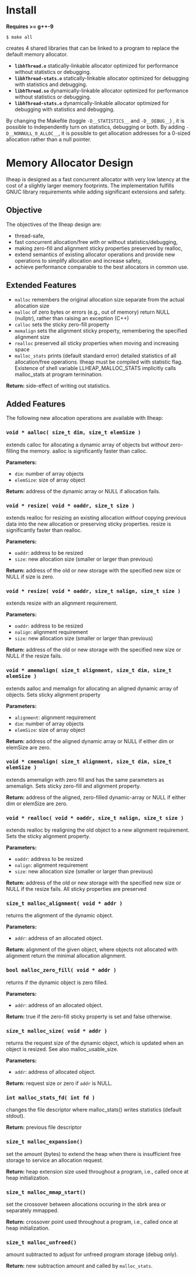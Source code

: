 # Install

**Requires >= g++-9**

```
$ make all
```

creates 4 shared libraries that can be linked to a program to replace the default memory allocator.

* **`libhThread.o`** statically-linkable allocator optimized for performance without statistics or debugging.
* **`libhThread-stats.o`** statically-linkable allocator optimized for debugging with statistics and debugging.
* **`libhThread.so`** dynamically-linkable allocator optimized for performance without statistics or debugging.
* **`libhThread-stats.o`** dynamically-linkable allocator optimized for debugging with statistics and debugging.

By changing the Makefile (toggle `-D__STATISTICS__` and `-D__DEBUG__`) , it is possible to independently turn on statistics, debugging or both.
By adding `-D__NONNULL_0_ALLOC__`, it is possible to get allocation addresses for a 0-sized allocation rather than a null pointer. 

# Memory Allocator Design

llheap is designed as a fast concurrent allocator with very low latency at the cost of a slightly larger memory footprints. The implementation fulfills GNUC library requirements while adding significant extensions and safety.

## Objective

The objectives of the llheap design are:

* thread-safe,
* fast concurrent allocation/free with or without statistics/debugging,
* making zero-fill and alignment sticky properties preserved by realloc,
* extend semantics of existing allocator operations and provide new operations to simplify allocation and increase safety,
* achieve performance comparable to the best allocators in common use.

## Extended Features

* `malloc` remembers the original allocation size separate from the actual allocation size
* `malloc` of zero bytes or errors (e.g., out of memory) return NULL (nullptr), rather than raising an exception (C++)
* `calloc` sets the sticky zero-fill property
* `memalign` sets the alignment sticky property, remembering the specified alignment size
* `realloc` preserved all sticky properties when moving and increasing space
* `malloc_stats` prints (default standard error) detailed statistics of all allocation/free operations. llheap must be compiled with statistic flag. Existence of shell variable LLHEAP_MALLOC_STATS implicitly calls malloc_stats at program termination.

**Return:** side-effect of writing out statistics.

## Added Features

The following new allocation operations are available with llheap:

### `void * aalloc( size_t dim, size_t elemSize )`
extends calloc for allocating a dynamic array of objects but *without* zero-filling the memory. aalloc is significantly faster than calloc.

**Parameters:**

* `dim`: number of array objects
* `elemSize`: size of array object

**Return:** address of the dynamic array or NULL if allocation fails.

### `void * resize( void * oaddr, size_t size )`
extends realloc for resizing an existing allocation *without* copying previous data into the new allocation or preserving sticky properties. resize is significantly faster than realloc.

**Parameters:**

* `oaddr`: address to be resized
* `size`: new allocation size (smaller or larger than previous)

**Return:** address of the old or new storage with the specified new size or NULL if size is zero.

### `void * resize( void * oaddr, size_t nalign, size_t size )`
extends resize with an alignment requirement.

**Parameters:**

* `oaddr`: address to be resized
* `nalign`: alignment requirement
* `size`: new allocation size (smaller or larger than previous)

**Return:** address of the old or new storage with the specified new size or NULL if the resize fails.

### `void * amemalign( size_t alignment, size_t dim, size_t elemSize )`
extends aalloc and memalign for allocating an aligned dynamic array of objects. Sets sticky alignment property

**Parameters:**

* `alignment`: alignment requirement
* `dim`: number of array objects
* `elemSize`: size of array object

**Return:** address of the aligned dynamic array or NULL if either dim or elemSize are zero.

### `void * cmemalign( size_t alignment, size_t dim, size_t elemSize )`
extends amemalign with zero fill and has the same parameters as amemalign.
Sets sticky zero-fill and alignment property.

**Return:** address of the aligned, zero-filled dynamic-array or NULL if either dim or elemSize are zero.

### `void * realloc( void * oaddr, size_t nalign, size_t size )`
extends realloc by realigning the old object to a new alignment requirement. Sets the sticky alignment property.

**Parameters:**

* `oaddr`: address to be resized
* `nalign`: alignment requirement
* `size`: new allocation size (smaller or larger than previous)

**Return:** address of the old or new storage with the specified new size or NULL if the resize fails. All sticky properties are preserved

### `size_t malloc_alignment( void * addr )`
returns the alignment of the dynamic object.

**Parameters:**

* `addr`: address of an allocated object.

**Return:** alignment of the given object, where objects not allocated with alignment return the minimal allocation alignment.

### `bool malloc_zero_fill( void * addr )`
returns if the dynamic object is zero filled.

**Parameters:**

* `addr`: address of an allocated object.

**Return:** true if the zero-fill sticky property is set and false otherwise.

### `size_t malloc_size( void * addr )`
returns the request size of the dynamic object, which is updated when an object is resized. See also malloc_usable_size.

**Parameters:**

* `addr`: address of allocated object.

**Return:** request size or zero if `addr` is NULL.

### `int malloc_stats_fd( int fd )`
changes the file descriptor where malloc_stats() writes statistics (default stdout).

**Return:** previous file descriptor

### `size_t malloc_expansion()`
set the amount (bytes) to extend the heap when there is insufficient free storage to service an allocation request.

**Return:** heap extension size used throughout a program, i.e., called once at heap initialization.

### `size_t malloc_mmap_start()`
set the crossover between allocations occuring in the sbrk area or separately mmapped.

**Return:** crossover point used throughout a program, i.e., called once at heap initialization.

### `size_t malloc_unfreed()`
amount subtracted to adjust for unfreed program storage (debug only).

**Return:** new subtraction amount and called by `malloc_stats`.
